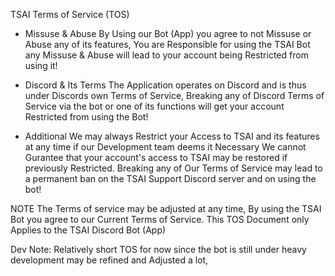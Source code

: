 TSAI Terms of Service (TOS)

- Missuse & Abuse
By Using our Bot (App) you agree to not Missuse or Abuse any of its features,
You are Responsible for using the TSAI Bot any Missuse & Abuse will lead to your account being Restricted from using it!

- Discord & Its Terms
The Application operates on Discord and is thus under Discords own Terms of Service,
Breaking any of Discord Terms of Service via the bot or one of its functions will get your account Restricted from using the Bot!

- Additional
We may always Restrict your Access to TSAI and its features at any time if our Development team deems it Necessary
We cannot Gurantee that your account's access to TSAI may be restored if previously Restricted.
Breaking any of Our Terms of Service may lead to a permanent ban on the TSAI Support Discord server and on using the bot!

NOTE The Terms of service may be adjusted at any time, By using the TSAI Bot you agree to our Current Terms of Service.
This TOS Document only Applies to the TSAI Discord Bot (App)

Dev Note: Relatively short TOS for now since the bot is still under heavy development may be refined and Adjusted a lot,
